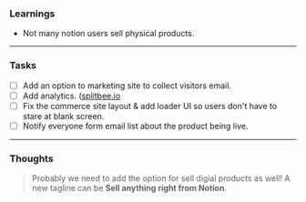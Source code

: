 ### Learnings
- Not many notion users sell physical products.

---

### Tasks
- [ ] Add an option to marketing site to collect visitors email.
- [ ] Add analytics. ([splitbee.io](https://splitbee.io/)
- [ ] Fix the commerce site layout & add loader UI so users don't have to stare at blank screen.
- [ ] Notify everyone form email list about the product being live.

--- 
 ### Thoughts
 
 > Probably we need to add the option for sell digial products as well! A new tagline can be **Sell anything right from Notion**.
